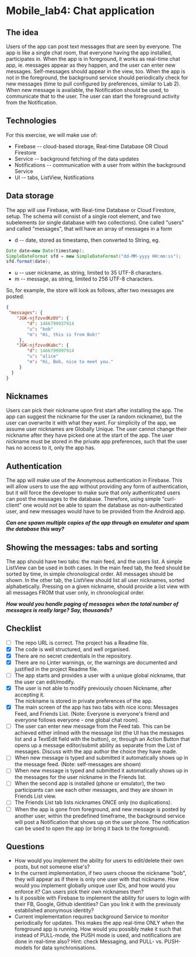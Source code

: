 # Mobile_lab4: Chat application

## The idea

Users of the app can post text messages that are seen by everyone. 
The app is like a single chat room, that everyone having the app installed, participates in. 
When the app is in foreground, it works as real-time chat app, ie. messages appear as they happen, and the user can enter new messages. 
Self-messages should appear in the view, too. When the app is not in the foreground, 
the background service should periodically check for new messages (time to pull configured by preferences, similar to Lab 2). 
When new message is available, the Notification should be used, to communicate that to the user. 
The user can start the foreground activity from the Notification.

## Technologies

For this exercise, we will make use of:
- Firebase -- cloud-based storage, Real-time Database OR Cloud Firestore
- Service -- background fetching of the data updates
- Notifications -- communication with a user from within the background Service
- UI -- tabs, ListView, Notifications

## Data storage

The app will use Firebase, with Real-time Database or Cloud Firestore, setup. The schema will consist of a single root element, 
and two subelements (or single database with two collections). One called "users" and called "messages", 
that will have an array of messages in a form

- d -- date, stored as timestamp, then converted to String, eg.
```Java
Date date=new Date(timestamp);
SimpleDateFormat sfd = new SimpleDateFormat("dd-MM-yyyy HH:mm:ss");
sfd.format(date);
```
- u -- user nickname, as string, limited to 35 UTF-8 characters.
- m -- message, as string, limited to 256 UTF-8 characters.


So, for example, the store will look as follows, after two messages are posted:
```JSON
{
 "messages": {
    "JGK-njfzvvdKz0V": {
        "d": 1466799937914
        "u": "bob"
        "m": "Hi, this is from Bob!"
     },
    "JGK-njfzvvdKabc": {
        "d": 1466799997914
        "u": "alice"
        "m": "Hi, Bob, nice to meet you."
     }
  }
}
```

## Nicknames

Users can pick their nickname upon first start after installing the app. 
The app can suggest the nickname for the user (a random nickname), but the user can overwrite it with what they want. 
For simplicity of the app, we assume user nicknames are Globally Unique. 
The user cannot change their nickname after they have picked one at the start of the app. 
The user nickname must be stored in the private app preferences, such that the user has no access to it, only the app has. 

## Authentication

The app will make use of the Anonymous authentication in Firebase. 
This will allow users to use the app without providing any form of authentication, 
but it will force the developer to make sure that only authenticated users can post the messages to the database. 
Therefore, using simple "curl-client" one would not be able to spam the database as non-authenticated user, 
and new messages would have to be provided from the Android app. 

***Can one spawn multiple copies of the app through an emulator and spam the database this way?***

## Showing the messages: tabs and sorting

The app should have two tabs: the main feed, and the users list. A simple ListView can be used in both cases. 
In the main feed tab, the feed should be sorted by time, in simple chronological order. All messages should be shown. 
In the other tab, the ListView should list all user nicknames, sorted alphabetically. 
Pressing on a given nickname, should provide a list view with all messages FROM that user only, in chronological order. 

***How would you handle paging of messages when the total number of messages is really large? Say, thousands?***

## Checklist
- [ ] The repo URL is correct. The project has a Readme file. 
- [X] The code is well structured, and well organised. 
- [X] There are no secret credentials in the repository. 
- [X] There are no Linter warnings, or, the warnings are documented and justified in the project Readme file. 
- [ ] The app starts and provides a user with a unique global nickname, that the user can edit/modify.
- [X] The user is not able to modify previously chosen Nickname, after accepting it.  
		The nickname is stored in private preferences of the app. 
- [X] The main screen of the app has two tabs with nice icons: Messages Feed, and Friends List. 
		(Note: Everyone is everyone's friend and everyone follows everyone - one global chat room).
- [ ] The user can enter new message from the Feed tab. This can be achieved either inlined with the message list 
		(the UI has the messages list and a TextEdit field with the button), or, through an Action Button that opens up a 
		message editor/submit ability as separate from the List of messages. Discuss with the app author the choice they have made. 
- [ ] When new message is typed and submitted it automatically shows up in the message feed. (Note: self-messages are shown)
- [ ] When new message is typed and submitted it automatically shows up in the messages for the user nickname in the Friends list. 
- [ ] When the second app is installed (phone or emulator), the two participants can see each other messages, 
		and they are shown in Friends List view. 
- [ ] The Friends List tab lists nicknames ONCE only (no duplications).
- [ ] When the app is gone from foreground, and new message is posted by another user, within the predefined timeframe, 
		the background service will post a Notification that shows up on the user phone. 
		The notification can be used to open the app (or bring it back to the foreground).

## Questions

- How would you implement the ability for users to edit/delete their own posts, but not someone else's?
- In the current implementation, if two users choose the nickname "bob", 
	they will appear as if there is only one user with that nickname. 
	How would you implement globally unique user IDs, and how would you enforce it? Can users pick their own nicknames then? 
- Is it possible with Firebase to implement the ability for users to login with their FB, Google, Github identities? 
	Can you link it with the previously established anonymous identity? 
- Current implementation requires background Service to monitor periodically for updates. 
	This makes the app real-time ONLY when the foreground app is running. 
	How would you possibly make it such that instead of PULL-mode, the PUSH mode is used, 
	and notifications are done in real-time also? Hint: check Messaging, and PULL- vs. PUSH-models for data synchronisations.






